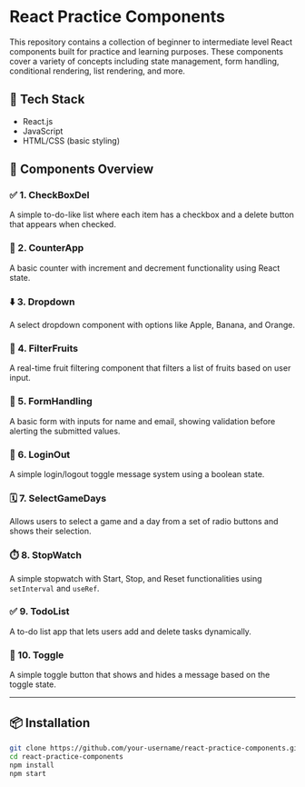 # React Practice Components

This repository contains a collection of beginner to intermediate level React components built for practice and learning purposes. These components cover a variety of concepts including state management, form handling, conditional rendering, list rendering, and more.

## 🔧 Tech Stack

- React.js
- JavaScript
- HTML/CSS (basic styling)

## 📁 Components Overview

### ✅ 1. CheckBoxDel
A simple to-do-like list where each item has a checkbox and a delete button that appears when checked.

### 🔢 2. CounterApp
A basic counter with increment and decrement functionality using React state.

### ⬇️ 3. Dropdown
A select dropdown component with options like Apple, Banana, and Orange.

### 🍓 4. FilterFruits
A real-time fruit filtering component that filters a list of fruits based on user input.

### 📝 5. FormHandling
A basic form with inputs for name and email, showing validation before alerting the submitted values.

### 🔐 6. LoginOut
A simple login/logout toggle message system using a boolean state.

### 🗓️ 7. SelectGameDays
Allows users to select a game and a day from a set of radio buttons and shows their selection.

### ⏱️ 8. StopWatch
A simple stopwatch with Start, Stop, and Reset functionalities using `setInterval` and `useRef`.

### ✅ 9. TodoList
A to-do list app that lets users add and delete tasks dynamically.

### 🔁 10. Toggle
A simple toggle button that shows and hides a message based on the toggle state.

---

## 📦 Installation

```bash
git clone https://github.com/your-username/react-practice-components.git
cd react-practice-components
npm install
npm start
